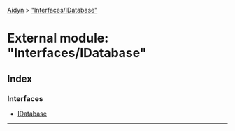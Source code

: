 [Aidyn](../README.md) > ["Interfaces/IDatabase"](../modules/_interfaces_idatabase_.md)

# External module: "Interfaces/IDatabase"

## Index

### Interfaces

* [IDatabase](../interfaces/_interfaces_idatabase_.idatabase.md)

---

